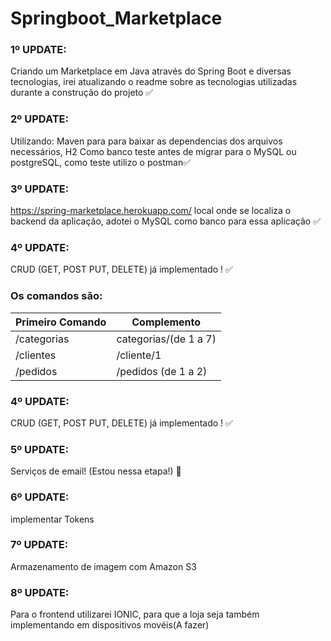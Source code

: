 # Springboot_Marketplace
### 1º UPDATE: 
Criando um Marketplace em Java através do Spring Boot e diversas tecnologias, irei atualizando o readme sobre as tecnologias utilizadas durante a construção do projeto :white_check_mark:	

### 2º UPDATE: 
Utilizando: Maven para para baixar as dependencias dos arquivos necessários, H2 Como banco teste antes de migrar para o MySQL ou postgreSQL, como teste utilizo o postman:white_check_mark:	

### 3º UPDATE: 
https://spring-marketplace.herokuapp.com/ local onde se localiza o backend da aplicação, adotei o MySQL como banco para essa aplicação :white_check_mark:	
   
### 4º UPDATE: 
  CRUD (GET, POST PUT, DELETE) já implementado ! :white_check_mark:
         
  ### Os comandos são: 

   
| Primeiro Comando    |  Complemento        |
| ------------------- | ------------------- |
|  /categorias        | categorias/(de 1 a 7)|
|  /clientes          | /cliente/1          |
|  /pedidos           | /pedidos (de 1 a 2) |
  
 ### 4º UPDATE: 
  CRUD (GET, POST PUT, DELETE) já implementado ! :white_check_mark:
   
   
 ### 5º UPDATE: 
   Serviços de email! (Estou nessa etapa!) :construction:	
   
 ### 6º UPDATE: 
   implementar Tokens
   
 ### 7º UPDATE: 
   Armazenamento de imagem com Amazon S3
   
 ### 8º UPDATE: 
   Para o frontend utilizarei IONIC, para que a loja seja também implementando em dispositivos movéis(A fazer)
   
